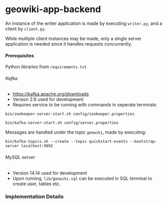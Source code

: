 # geowiki-app-backend

An instance of the writer application is made by executing ```writer.py```, and a client by ```client.py```. 

While multiple client instances may be made, only a single server application is needed since it handles requests concurrently.

#### Prerequisites

Python libraries from ```requirements.txt```

###### Kafka 
* https://kafka.apache.org/downloads 
* Version 2.6 used for development
* Requires service to be running with commands in seperate terminals: 

```
bin/zookeeper-server-start.sh config/zookeeper.properties

bin/kafka-server-start.sh config/server.properties
```

Messages are handled under the topic ```geowiki```, made by executing:
```
bin/kafka-topics.sh --create --topic quickstart-events --bootstrap-server localhost:9092
```

###### MySQL server 
* Version 14.14 used for development
* Upon running, ```lib/geowiki.sql``` can be executed in SQL terminal to create user, tables etc.


### Implementation Details

